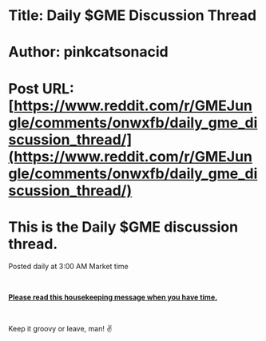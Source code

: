 # Title: Daily $GME Discussion Thread
# Author: pinkcatsonacid
# Post URL: [https://www.reddit.com/r/GMEJungle/comments/onwxfb/daily_gme_discussion_thread/](https://www.reddit.com/r/GMEJungle/comments/onwxfb/daily_gme_discussion_thread/)


# This is the Daily $GME discussion thread.

Posted daily at 3:00 AM Market time

&#x200B;

[**Please read this housekeeping message when you have time.**](https://www.reddit.com/r/GMEJungle/comments/omucfa/knock_knock_housekeeping/?utm_source=share&utm_medium=web2x&context=3)

&#x200B;

Keep it groovy or leave, man! ✌